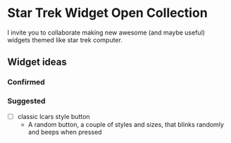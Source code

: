 # Star Trek Widget Open Collection
I invite you to collaborate making new awesome (and maybe useful) widgets themed like star trek computer.

## Widget ideas
### Confirmed

### Suggested
- [ ] classic lcars style button
  - A random button, a couple of styles and sizes, that blinks randomly and beeps when pressed 
